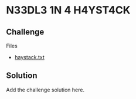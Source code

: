# N33DL3 1N 4 H4YST4CK

## Challenge

Files

- [haystack.txt](./haystack.txt)

## Solution

Add the challenge solution here.
